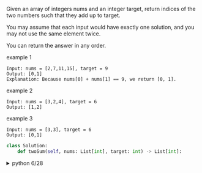 Given an array of integers nums and an integer target, return indices of the two numbers such that they add up to target.

You may assume that each input would have exactly one solution, and you may not use the same element twice.

You can return the answer in any order.

example 1

```
Input: nums = [2,7,11,15], target = 9
Output: [0,1]
Explanation: Because nums[0] + nums[1] == 9, we return [0, 1].
```

example 2

```
Input: nums = [3,2,4], target = 6
Output: [1,2]
```

example 3

```
Input: nums = [3,3], target = 6
Output: [0,1]
```

```py
class Solution:
    def twoSum(self, nums: List[int], target: int) -> List[int]:
```

<details>

  <summary>python 6/28</summary>

```py
class Solution:
    def twoSum(self, nums: List[int], target: int) -> List[int]:
        
        # Time Complexity: O(n^2)
        # Space Complexity: O(1) 
        for i in range(len(nums)):
            sum = nums[i]
            for j in range(i+1,len(nums)):
                if target == sum + nums[j]:
                    return [i, j]

```
</details>
